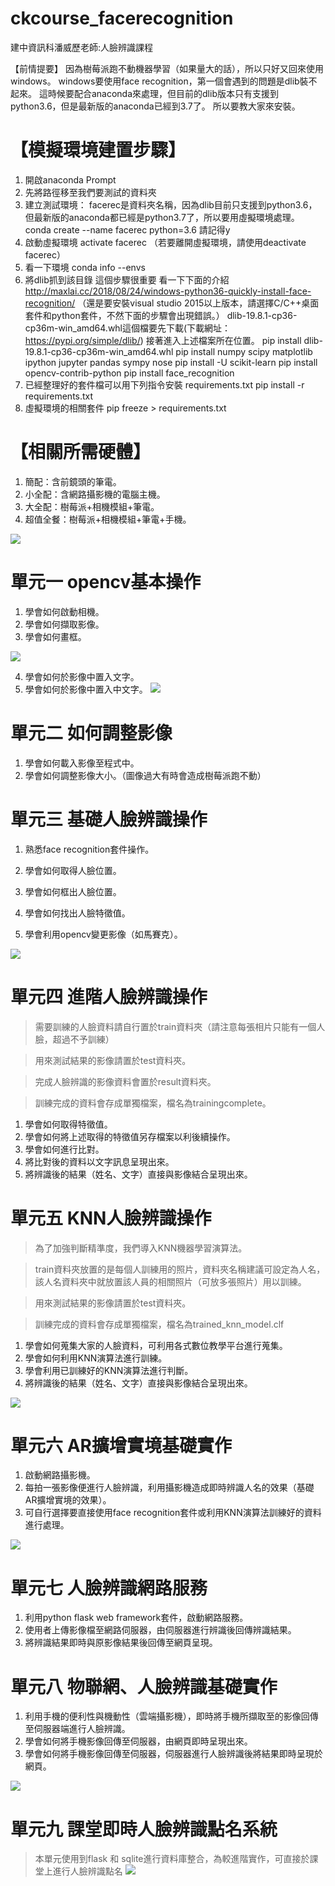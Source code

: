 # ckcourse_facerecognition
建中資訊科潘威歷老師:人臉辨識課程

【前情提要】
因為樹莓派跑不動機器學習（如果量大的話），所以只好又回來使用windows。
windows要使用face recognition，第一個會遇到的問題是dlib裝不起來。
這時候要配合anaconda來處理，但目前的dlib版本只有支援到python3.6，但是最新版的anaconda已經到3.7了。
所以要教大家來安裝。

# 【模擬環境建置步驟】
1. 開啟anaconda Prompt
2. 先將路徑移至我們要測試的資料夾
3. 建立測試環境： facerec是資料夾名稱，因為dlib目前只支援到python3.6，但最新版的anaconda都已經是python3.7了，所以要用虛擬環境處理。
   conda create --name facerec python=3.6  請記得y
4. 啟動虛擬環境
   activate facerec （若要離開虛擬環境，請使用deactivate facerec）
5. 看一下環境
   conda info --envs
6. 將dlib抓到該目錄 這個步驟很重要 看一下下面的介紹
   http://maxlai.cc/2018/08/24/windows-python36-quickly-install-face-recognition/
   （還是要安裝visual studio 2015以上版本，請選擇C/C++桌面套件和python套件，不然下面的步驟會出現錯誤。）
   dlib-19.8.1-cp36-cp36m-win_amd64.whl這個檔要先下載(下載網址：https://pypi.org/simple/dlib/) 
   接著進入上述檔案所在位置。
   pip install dlib-19.8.1-cp36-cp36m-win_amd64.whl
   pip install numpy scipy matplotlib ipython jupyter pandas sympy nose
   pip install -U scikit-learn
   pip install opencv-contrib-python
   pip install face_recognition 
7. 已經整理好的套件檔可以用下列指令安裝 requirements.txt
   pip install -r requirements.txt
8. 虛擬環境的相關套件 pip freeze > requirements.txt

# 【相關所需硬體】
1. 簡配：含前鏡頭的筆電。
2. 小全配：含網路攝影機的電腦主機。
3. 大全配：樹莓派+相機模組+筆電。
4. 超值全餐：樹莓派+相機模組+筆電+手機。

![](https://i.imgur.com/WeT3O7a.png)



# 單元一 opencv基本操作
1. 學會如何啟動相機。
2. 學會如何擷取影像。
3. 學會如何畫框。

![](https://i.imgur.com/SmBJnr2.png)
 
4. 學會如何於影像中置入文字。
5. 學會如何於影像中置入中文字。
![](https://i.imgur.com/l5PwmAN.png)

# 單元二 如何調整影像
1. 學會如何載入影像至程式中。
2. 學會如何調整影像大小。（圖像過大有時會造成樹莓派跑不動）

# 單元三 基礎人臉辨識操作
1. 熟悉face recognition套件操作。

2. 學會如何取得人臉位置。
3. 學會如何框出人臉位置。
4. 學會如何找出人臉特徵值。
5. 學會利用opencv變更影像（如馬賽克）。

![](https://i.imgur.com/puy9hAY.png)



# 單元四 進階人臉辨識操作
> 需要訓練的人臉資料請自行置於train資料夾（請注意每張相片只能有一個人臉，超過不予訓練）

> 用來測試結果的影像請置於test資料夾。

> 完成人臉辨識的影像資料會置於result資料夾。

> 訓練完成的資料會存成單獨檔案，檔名為trainingcomplete。

1. 學會如何取得特徵值。
2. 學會如何將上述取得的特徵值另存檔案以利後續操作。
3. 學會如何進行比對。
4. 將比對後的資料以文字訊息呈現出來。
5. 將辨識後的結果（姓名、文字）直接與影像結合呈現出來。

# 單元五 KNN人臉辨識操作
> 為了加強判斷精準度，我們導入KNN機器學習演算法。

> train資料夾放置的是每個人訓練用的照片，資料夾名稱建議可設定為人名，該人名資料夾中就放置該人員的相關照片（可放多張照片）用以訓練。

> 用來測試結果的影像請置於test資料夾。

> 訓練完成的資料會存成單獨檔案，檔名為trained_knn_model.clf

1. 學會如何蒐集大家的人臉資料，可利用各式數位教學平台進行蒐集。
2. 學會如何利用KNN演算法進行訓練。
3. 學會利用已訓練好的KNN演算法進行判斷。
4. 將辨識後的結果（姓名、文字）直接與影像結合呈現出來。

![](https://i.imgur.com/Uk73aOT.png)



# 單元六 AR擴增實境基礎實作
1. 啟動網路攝影機。
2. 每拍一張影像便進行人臉辨識，利用攝影機造成即時辨識人名的效果（基礎AR擴增實境的效果）。
3. 可自行選擇要直接使用face recognition套件或利用KNN演算法訓練好的資料進行處理。

![](https://i.imgur.com/YNwFN1j.png)

# 單元七 人臉辨識網路服務
1. 利用python flask web framework套件，啟動網路服務。
2. 使用者上傳影像檔至網路伺服器，由伺服器進行辨識後回傳辨識結果。
3. 將辨識結果即時與原影像結果後回傳至網頁呈現。

# 單元八 物聯網、人臉辨識基礎實作
1. 利用手機的便利性與機動性（雲端攝影機），即時將手機所擷取至的影像回傳至伺服器端進行人臉辨識。
2. 學會如何將手機影像回傳至伺服器，由網頁即時呈現出來。
3. 學會如何將手機影像回傳至伺服器，伺服器進行人臉辨識後將結果即時呈現於網頁。

![](https://i.imgur.com/S93AZYe.png)



# 單元九 課堂即時人臉辨識點名系統
> 本單元使用到flask 和 sqlite進行資料庫整合，為較進階實作，可直接於課堂上進行人臉辨識點名
![](https://i.imgur.com/gJwyYr4.png)


















